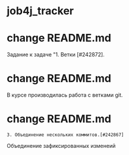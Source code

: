 # job4j_tracker
# change README.md

Задание к задаче "1. Ветки [#242872].
# change README.md

В курсе производилась работа с ветками git.
# change README.md

	3. Объединение нескольких коммитов.[#242867]
Объединение зафиксированных изменеий